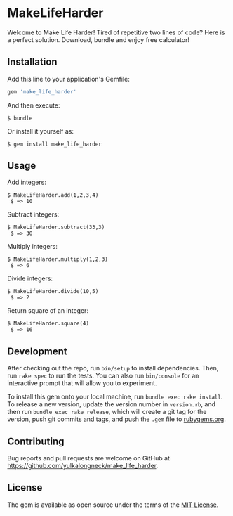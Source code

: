 # MakeLifeHarder

Welcome to Make Life Harder! Tired of repetitive two lines of code? Here is a perfect solution. Download, bundle and enjoy free calculator!

## Installation

Add this line to your application's Gemfile:

```ruby
gem 'make_life_harder'
```

And then execute:

    $ bundle

Or install it yourself as:

    $ gem install make_life_harder

## Usage

Add integers:

    $ MakeLifeHarder.add(1,2,3,4)
     $ => 10
Subtract integers:

    $ MakeLifeHarder.subtract(33,3)
     $ => 30

Multiply integers:

    $ MakeLifeHarder.multiply(1,2,3)
     $ => 6

Divide integers:

    $ MakeLifeHarder.divide(10,5)
     $ => 2

Return square of an integer:

    $ MakeLifeHarder.square(4)
     $ => 16

## Development

After checking out the repo, run `bin/setup` to install dependencies. Then, run `rake spec` to run the tests. You can also run `bin/console` for an interactive prompt that will allow you to experiment.

To install this gem onto your local machine, run `bundle exec rake install`. To release a new version, update the version number in `version.rb`, and then run `bundle exec rake release`, which will create a git tag for the version, push git commits and tags, and push the `.gem` file to [rubygems.org](https://rubygems.org).

## Contributing

Bug reports and pull requests are welcome on GitHub at https://github.com/yulkalongneck/make_life_harder.


## License

The gem is available as open source under the terms of the [MIT License](http://opensource.org/licenses/MIT).
